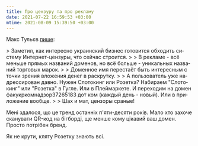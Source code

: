 ```yaml
---
title: Про цензуру та про рекламу
date: 2021-07-22 16:59:53 +03:00
mtime: 2021-08-09 15:39:50 +03:00
---
```


Макс Тульєв [пише][1]:

<div lang="ru" markdown="1">
> Заметил, как интересно украинский бизнес готовится обходить систему Интернет-цензуры, что сейчас строится.
>
> В рекламе - всё меньше прямых названий доменов, но всё больше - уникальных названий торговых марок.
>
> Доменное имя перестаёт быть интересным с точки зрения вложения денег в раскрутку.
>
> А пользователь уже надрессирован давно. Нужен Слотокинг или Розетка? Набираем "Слотокинг" или "Розетка" в Гугле. Или в Плеймаркете. И переходим на домен факукркомнадзор37265183 дот ком (каждый день - новый). Или в приложение вообще.
>
> Шах и мат, цензоры сраные!
</div>

Мені здалося, що це тренд останніх п'яти-десяти років. Мало хто захоче сканувати QR-код на бігборді, ще менше кому цікавий ваш домен. Просто потрібен бренд.

Як не крути, кляту Розетку знають всі.

[1]: https://www.facebook.com/mt6561/posts/4362570040472840
